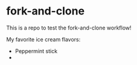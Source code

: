 # fork-and-clone

This is a repo to test the fork-and-clone workflow!

My favorite ice cream flavors:
- Peppermint stick
- 
